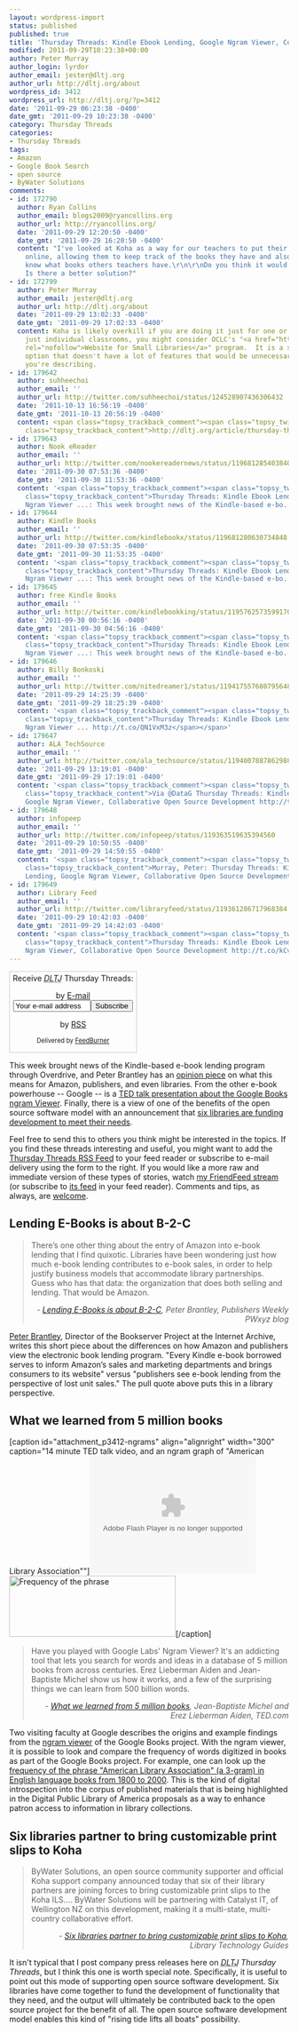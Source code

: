 ```yaml
---
layout: wordpress-import
status: published
published: true
title: 'Thursday Threads: Kindle Ebook Lending, Google Ngram Viewer, Collaborative Open Source Development'
modified: 2011-09-29T10:23:38+00:00
author: Peter Murray
author_login: lyrdor
author_email: jester@dltj.org
author_url: http://dltj.org/about
wordpress_id: 3412
wordpress_url: http://dltj.org/?p=3412
date: '2011-09-29 06:23:38 -0400'
date_gmt: '2011-09-29 10:23:38 -0400'
category: Thursday Threads
categories:
- Thursday Threads
tags:
- Amazon
- Google Book Search
- open source
- ByWater Solutions
comments:
- id: 172790
  author: Ryan Collins
  author_email: blogs2009@ryancollins.org
  author_url: http://ryancollins.org/
  date: '2011-09-29 12:20:50 -0400'
  date_gmt: '2011-09-29 16:20:50 -0400'
  content: "I've looked at Koha as a way for our teachers to put their classroom libraries
    online, allowing them to keep track of the books they have and also be able to
    know what books others teachers have.\r\n\r\nDo you think it would be overkill?
    Is there a better solution?"
- id: 172799
  author: Peter Murray
  author_email: jester@dltj.org
  author_url: http://dltj.org/about
  date: '2011-09-29 13:02:33 -0400'
  date_gmt: '2011-09-29 17:02:33 -0400'
  content: Koha is likely overkill if you are doing it just for one or two classrooms.  For
    just individual classrooms, you might consider OCLC's "<a href="http://beta.worldcat.org/lib/-/-/public/home"
    rel="nofollow">Website for Small Libraries</a>" program.  It is a software-as-a-service
    option that doesn't have a lot of features that would be unnecessary in the environment
    you're describing.
- id: 179642
  author: suhheechoi
  author_email: ''
  author_url: http://twitter.com/suhheechoi/status/124528907436306432
  date: '2011-10-13 16:56:19 -0400'
  date_gmt: '2011-10-13 20:56:19 -0400'
  content: <span class="topsy_trackback_comment"><span class="topsy_twitter_username"><span
    class="topsy_trackback_content">http://dltj.org/article/thursday-threads-2011w39/</span></span>
- id: 179643
  author: Nook eReader
  author_email: ''
  author_url: http://twitter.com/nookereadernews/status/119681285403840512
  date: '2011-09-30 07:53:36 -0400'
  date_gmt: '2011-09-30 11:53:36 -0400'
  content: '<span class="topsy_trackback_comment"><span class="topsy_twitter_username"><span
    class="topsy_trackback_content">Thursday Threads: Kindle Ebook Lending, Google
    Ngram Viewer ...: This week brought news of the Kindle-based e-bo... http://t.co/JHCQsTvD</span></span>'
- id: 179644
  author: Kindle Books
  author_email: ''
  author_url: http://twitter.com/kindlebookx/status/119681280630734848
  date: '2011-09-30 07:53:35 -0400'
  date_gmt: '2011-09-30 11:53:35 -0400'
  content: '<span class="topsy_trackback_comment"><span class="topsy_twitter_username"><span
    class="topsy_trackback_content">Thursday Threads: Kindle Ebook Lending, Google
    Ngram Viewer ...: This week brought news of the Kindle-based e-bo... http://t.co/HWtkNvdg</span></span>'
- id: 179645
  author: free Kindle Books
  author_email: ''
  author_url: http://twitter.com/kindlebookking/status/119576257359917056
  date: '2011-09-30 00:56:16 -0400'
  date_gmt: '2011-09-30 04:56:16 -0400'
  content: '<span class="topsy_trackback_comment"><span class="topsy_twitter_username"><span
    class="topsy_trackback_content">Thursday Threads: Kindle Ebook Lending, Google
    Ngram Viewer ...: This week brought news of the Kindle-based e-bo... http://t.co/v7fELPaB</span></span>'
- id: 179646
  author: Billy Bonkoski
  author_email: ''
  author_url: http://twitter.com/nitedreamer1/status/119417557680795648
  date: '2011-09-29 14:25:39 -0400'
  date_gmt: '2011-09-29 18:25:39 -0400'
  content: '<span class="topsy_trackback_comment"><span class="topsy_twitter_username"><span
    class="topsy_trackback_content">Thursday Threads: Kindle Ebook Lending, Google
    Ngram Viewer ... http://t.co/QN1VxM3z</span></span>'
- id: 179647
  author: ALA_TechSource
  author_email: ''
  author_url: http://twitter.com/ala_techsource/status/119400788786298880
  date: '2011-09-29 13:19:01 -0400'
  date_gmt: '2011-09-29 17:19:01 -0400'
  content: '<span class="topsy_trackback_comment"><span class="topsy_twitter_username"><span
    class="topsy_trackback_content">Via @DataG Thursday Threads: Kindle Ebook Lending,
    Google Ngram Viewer, Collaborative Open Source Development http://t.co/GxbtUf3H</span></span>'
- id: 179648
  author: infopeep
  author_email: ''
  author_url: http://twitter.com/infopeep/status/119363519635394560
  date: '2011-09-29 10:50:55 -0400'
  date_gmt: '2011-09-29 14:50:55 -0400'
  content: '<span class="topsy_trackback_comment"><span class="topsy_twitter_username"><span
    class="topsy_trackback_content">Murray, Peter: Thursday Threads: Kindle Ebook
    Lending, Google Ngram Viewer, Collaborative Open Source Development http://t.co/mmOufE0i</span></span>'
- id: 179649
  author: Library Feed
  author_email: ''
  author_url: http://twitter.com/libraryfeed/status/119361286717968384
  date: '2011-09-29 10:42:03 -0400'
  date_gmt: '2011-09-29 14:42:03 -0400'
  content: '<span class="topsy_trackback_comment"><span class="topsy_twitter_username"><span
    class="topsy_trackback_content">Thursday Threads: Kindle Ebook Lending, Google
    Ngram Viewer, Collaborative Open Source Development http://t.co/kCvTnSi2</span></span>'
---
```

<div id="feedburner-thursday-threads-email-2011w39" class="wp-caption alignright noprint noFrontPage" style="width: 230px;">
<form style="border: 1px solid rgb(204, 204, 204); padding: 3px; margin: 0pt; text-align: center;" action="http://feedburner.google.com/fb/a/mailverify" method="post" target="popupwindow" onsubmit="window.open('http://feedburner.google.com/fb/a/mailverify?uri=thursday-threads', 'popupwindow', 'scrollbars=yes,width=550,height=520');return true">Receive <i><acronym title="Disruptive Library Technology Jester">DLTJ</acronym></i> Thursday Threads:</p>
<p>by&nbsp;<a href="http://feedburner.google.com/fb/a/mailverify?uri=thursday-threads&amp;loc=en_US" title="D.L.T.J. Thursday Threads Email Subscription">E-mail</a><br /><input style="width: 140px;" name="email" value="Your e-mail address" onfocus="if (this.defaultValue==this.value) this.value = ''" type="text"/><input value="thursday-threads" name="uri" type="hidden"/><input name="loc" value="en_US" type="hidden"/><input value="Subscribe" type="submit"/></p>
<p>by&nbsp;<a href="http://feeds.dltj.org/thursday-threads/" title="D.L.T.J. Thursday Threads RSS Feed">RSS</a>
<p style="font-size: 80%;">Delivered by <a href="http://feedburner.google.com" target="_blank" title="Google Feedburner Service">FeedBurner</a></p>
</form>
</div>
<p>This week brought news of the Kindle-based e-book lending program through Overdrive, and Peter Brantley has an <a href="#p3412-amazon">opinion piece</a> on what this means for Amazon, publishers, and even libraries.  From the other e-book powerhouse -- Google -- is a <a href="#p3412-ngrams">TED talk presentation about the Google Books ngram Viewer</a>.  Finally, there is a view of one of the benefits of the open source software model with an announcement that <a href="#p3412-bywater">six libraries are funding development to meet their needs</a>.</p>
<p>Feel free to send this to others you think might be interested in the topics.  If you find these threads interesting and useful, you might want to add the <a href="http://feeds.dltj.org/thursday-threads/" title="RSS Feed for DLTJ Thursday Threads">Thursday Threads RSS Feed</a> to your feed reader or subscribe to e-mail delivery using the form to the right.  If you would like a more raw and immediate version of these types of stories, watch <a href="http://friendfeed.com/dltj" title="Peter Murray - FriendFeed">my FriendFeed stream</a> (or subscribe to <a href="http://friendfeed.com/dltj?format=atom" title="Atom feed for Peter Murray's FriendFeed account">its feed</a> in your feed reader).  Comments and tips, as always, are <a href="/contact">welcome</a>.</p>
<h2 id="p3412-amazon">Lending E-Books is about B-2-C</h2>
<blockquote><p>There&rsquo;s one other thing about the entry of Amazon into e-book lending that I find quixotic. Libraries have been wondering just how much e-book lending contributes to e-book sales, in order to help justify business models that accommodate library partnerships. Guess who has that data: the organization that does both selling and lending.  That would be Amazon.
<div style="text-align: right; width: 100%;"><cite>- <a href="http://web.archive.org/web/20110929000000/http://blogs.publishersweekly.com/blogs/PWxyz/?p=7117" title="Lending E-Books is about B-2-C | PWxyz">Lending E-Books is about B-2-C</a>, Peter Brantley, Publishers Weekly PWxyz blog</cite></div>
</blockquote>
<p><a href="http://peterbrantley.com/" title="Shimenawa">Peter Brantley</a>, Director of the Bookserver Project at the Internet Archive, writes this short piece about the differences on how Amazon and publishers view the electronic book lending program.  "Every Kindle e-book borrowed serves to inform Amazon&rsquo;s sales and marketing departments and brings consumers to its website" versus "publishers see e-book lending from the perspective of lost unit sales."  The pull quote above puts this in a library perspective.</p>
<h2 id="p3412-ngrams">What we learned from 5 million books</h2>
<p>[caption id="attachment_p3412-ngrams" align="alignright" width="300" caption="14 minute TED talk video, and an ngram graph of "American Library Association""]<object width="300" height="213"><param name="movie" value="http://video.ted.com/assets/player/swf/EmbedPlayer.swf"/><param name="allowFullScreen" value="true" /><param name="allowScriptAccess" value="always"/><param name="wmode" value="transparent"/><param name="bgColor" value="#ffffff"/><param name="flashvars" value="vu=http://video.ted.com/talk/stream/2011X/Blank/ErezLiebermanAiden_2011X-320k.mp4&su=http://images.ted.com/images/ted/tedindex/embed-posters/ErezLiebermanAiden_2011X-embed.jpg&vw=298&vh=210&ap=0&ti=1227&lang=eng&introDuration=15330&adDuration=4000&postAdDuration=830&adKeys=talk=what_we_learned_from_5_million_books;year=2011;theme=words_about_words;theme=new_on_ted_com;theme=a_taste_of_tedx;event=TEDxBoston+2011;tag=Design;tag=Google;tag=Technology;tag=data;tag=library;tag=visualizations;tag=writing;&preAdTag=tconf.ted/embed;tile=1;sz=298x210;" /><embed src="http://video.ted.com/assets/player/swf/EmbedPlayer.swf" pluginspace="http://www.macromedia.com/go/getflashplayer" type="application/x-shockwave-flash" wmode="transparent" bgColor="#ffffff" width="300" height="213" allowFullScreen="true" allowScriptAccess="always" flashvars="vu=http://video.ted.com/talk/stream/2011X/Blank/ErezLiebermanAiden_2011X-320k.mp4&su=http://images.ted.com/images/ted/tedindex/embed-posters/ErezLiebermanAiden_2011X-embed.jpg&vw=298&vh=210&ap=0&ti=1227&lang=eng&introDuration=15330&adDuration=4000&postAdDuration=830&adKeys=talk=what_we_learned_from_5_million_books;year=2011;theme=words_about_words;theme=new_on_ted_com;theme=a_taste_of_tedx;event=TEDxBoston+2011;tag=Design;tag=Google;tag=Technology;tag=data;tag=library;tag=visualizations;tag=writing;&preAdTag=tconf.ted/embed;tile=1;sz=298x210;"/></object><br /><a href="http://books.google.com/ngrams/graph?content=American+Library+Association&amp;year_start=1800&amp;year_end=2000&amp;corpus=0&amp;smoothing=5" title="Google Ngram Viewer"><img src="/wp-content/uploads/2011/09/ALA-Google-Ngram-graph-300x110.png" alt="Frequency of the phrase "American Library Association" (a 3-gram) in English language books from 1800 to 2000" title="ALA Google Ngram graph" width="300" height="110" class="size-medium wp-image-3419" /></a>[/caption]</p>
<blockquote><p>Have you played with Google Labs' Ngram Viewer? It's an addicting tool that lets you search for words and ideas in a database of 5 million books from across centuries. Erez Lieberman Aiden and Jean-Baptiste Michel show us how it works, and a few of the surprising things we can learn from 500 billion words.
<div style="text-align: right; width: 100%;"><cite>- <a href="http://www.ted.com/talks/what_we_learned_from_5_million_books.html" title="What we learned from 5 million books | Video on TED.com">What we learned from 5 million books</a>, Jean-Baptiste Michel and Erez Lieberman Aiden, TED.com</cite></div>
</blockquote>
<p>Two visiting faculty at Google describes the origins and example findings from the <a href="http://books.google.com/ngrams/info" title="Google Ngram Viewer">ngram viewer</a> of the Google Books project.  With the ngram viewer, it is possible to look and compare the frequency of words digitized in books as part of the Google Books project.  For example, one can look up the <a href="http://books.google.com/ngrams/graph?content=American+Library+Association&year_start=1800&year_end=2000&corpus=0&smoothing=5" title="Google Ngram Viewer">frequency of the phrase "American Library Association" (a 3-gram) in English language books from 1800 to 2000</a>.  This is the kind of digital introspection into the corpus of published materials that is being highlighted in the Digital Public Library of America proposals as a way to enhance patron access to information in library collections.</p>
<h2 id="p3412-bywater">Six libraries partner to bring customizable print slips to Koha</h2>
<blockquote><p>ByWater Solutions, an open source community supporter and official Koha support company announced today that six of their library partners are joining forces to bring customizable print slips to the Koha ILS....  ByWater Solutions will be partnering with Catalyst IT, of Wellington NZ on this development, making it a multi-state, multi-country collaborative effort.
<div style="text-align: right; width: 100%;"><cite>- <a href="http://www.librarytechnology.org/ltg-displaytext.pl?RC=16065" title="Six libraries partner to bring customizable print slips to Koha | Library Technology Guides">Six libraries partner to bring customizable print slips to Koha</a>, Library Technology Guides</cite></div>
</blockquote>
<p>It isn't typical that I post company press releases here on <i><acronym title="Disruptive Library Technology Jester">DLTJ</acronym> Thursday Threads</i>, but I think this one is worth special note.  Specifically, it is useful to point out this mode of supporting open source software development.  Six libraries have come together to fund the development of functionality that they need, and the output will ultimately be contributed back to the open source project for the benefit of all.  The open source software development model enables this kind of "rising tide lifts all boats" possibility.</p>
